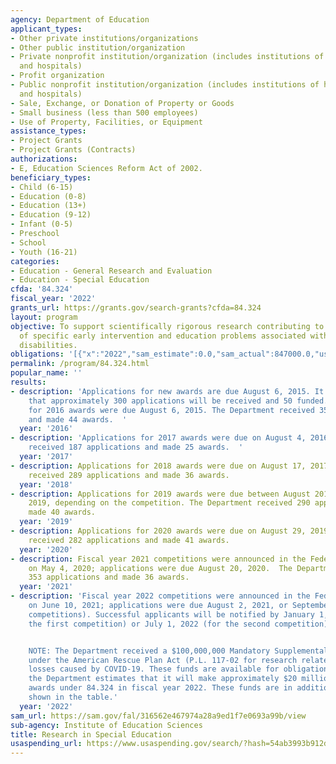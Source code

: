 ```yaml
---
agency: Department of Education
applicant_types:
- Other private institutions/organizations
- Other public institution/organization
- Private nonprofit institution/organization (includes institutions of higher education
  and hospitals)
- Profit organization
- Public nonprofit institution/organization (includes institutions of higher education
  and hospitals)
- Sale, Exchange, or Donation of Property or Goods
- Small business (less than 500 employees)
- Use of Property, Facilities, or Equipment
assistance_types:
- Project Grants
- Project Grants (Contracts)
authorizations:
- E, Education Sciences Reform Act of 2002.
beneficiary_types:
- Child (6-15)
- Education (0-8)
- Education (13+)
- Education (9-12)
- Infant (0-5)
- Preschool
- School
- Youth (16-21)
categories:
- Education - General Research and Evaluation
- Education - Special Education
cfda: '84.324'
fiscal_year: '2022'
grants_url: https://grants.gov/search-grants?cfda=84.324
layout: program
objective: To support scientifically rigorous research contributing to the solution
  of specific early intervention and education problems associated with children with
  disabilities.
obligations: '[{"x":"2022","sam_estimate":0.0,"sam_actual":847000.0,"usa_spending_actual":59215702.03},{"x":"2023","sam_estimate":1434000.0,"sam_actual":0.0,"usa_spending_actual":72303029.13},{"x":"2024","sam_estimate":1434000.0,"sam_actual":0.0,"usa_spending_actual":57398155.87}]'
permalink: /program/84.324.html
popular_name: ''
results:
- description: 'Applications for new awards are due August 6, 2015. It is anticipated
    that approximately 300 applications will be received and 50 funded.  Applications
    for 2016 awards were due August 6, 2015. The Department received 356 applications
    and made 44 awards.  '
  year: '2016'
- description: 'Applications for 2017 awards were due on August 4, 2016.  The Department
    received 187 applications and made 25 awards.  '
  year: '2017'
- description: Applications for 2018 awards were due on August 17, 2017.  The Department
    received 289 applications and made 36 awards.
  year: '2018'
- description: Applications for 2019 awards were due between August 2018 and March
    2019, depending on the competition. The Department received 290 applications and
    made 40 awards.
  year: '2019'
- description: Applications for 2020 awards were due on August 29, 2019. The Department
    received 282 applications and made 41 awards.
  year: '2020'
- description: Fiscal year 2021 competitions were announced in the Federal Register
    on May 4, 2020; applications were due August 20, 2020.  The Department received
    353 applications and made 36 awards.
  year: '2021'
- description: 'Fiscal year 2022 competitions were announced in the Federal Register
    on June 10, 2021; applications were due August 2, 2021, or September 9, 2021 (two
    competitions). Successful applicants will be notified by January 1, 2022 (for
    the first competition) or July 1, 2022 (for the second competition).


    NOTE: The Department received a $100,000,000 Mandatory Supplemental Appropriation
    under the American Rescue Plan Act (P.L. 117-02 for research related to learning
    losses caused by COVID-19. These funds are available for obligation for 3 years;
    the Department estimates that it will make approximately $20 million in grant
    awards under 84.324 in fiscal year 2022. These funds are in addition to those
    shown in the table.'
  year: '2022'
sam_url: https://sam.gov/fal/316562e467974a28a9ed1f7e0693a99b/view
sub-agency: Institute of Education Sciences
title: Research in Special Education
usaspending_url: https://www.usaspending.gov/search/?hash=54ab3993b912dec84c82867bd4e7c136
---
```

